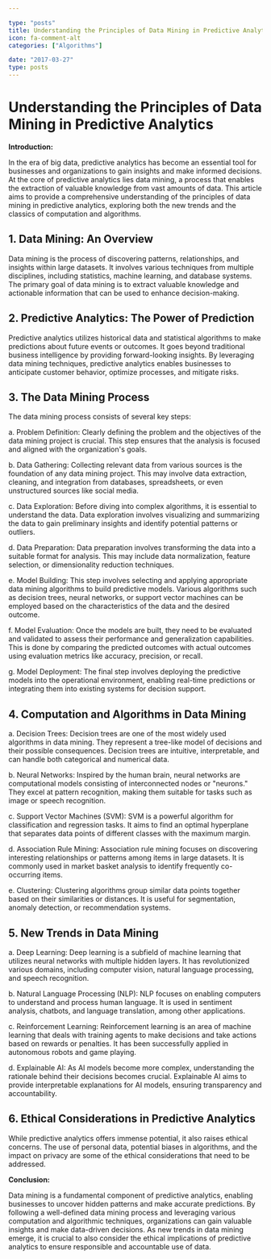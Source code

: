 ```yaml
---

type: "posts"
title: Understanding the Principles of Data Mining in Predictive Analytics
icon: fa-comment-alt
categories: ["Algorithms"]

date: "2017-03-27"
type: posts
---
```





# Understanding the Principles of Data Mining in Predictive Analytics

**Introduction:**

In the era of big data, predictive analytics has become an essential tool for businesses and organizations to gain insights and make informed decisions. At the core of predictive analytics lies data mining, a process that enables the extraction of valuable knowledge from vast amounts of data. This article aims to provide a comprehensive understanding of the principles of data mining in predictive analytics, exploring both the new trends and the classics of computation and algorithms.

## 1. Data Mining: An Overview

Data mining is the process of discovering patterns, relationships, and insights within large datasets. It involves various techniques from multiple disciplines, including statistics, machine learning, and database systems. The primary goal of data mining is to extract valuable knowledge and actionable information that can be used to enhance decision-making.

## 2. Predictive Analytics: The Power of Prediction

Predictive analytics utilizes historical data and statistical algorithms to make predictions about future events or outcomes. It goes beyond traditional business intelligence by providing forward-looking insights. By leveraging data mining techniques, predictive analytics enables businesses to anticipate customer behavior, optimize processes, and mitigate risks.

## 3. The Data Mining Process

The data mining process consists of several key steps:

a. Problem Definition: Clearly defining the problem and the objectives of the data mining project is crucial. This step ensures that the analysis is focused and aligned with the organization's goals.

b. Data Gathering: Collecting relevant data from various sources is the foundation of any data mining project. This may involve data extraction, cleaning, and integration from databases, spreadsheets, or even unstructured sources like social media.

c. Data Exploration: Before diving into complex algorithms, it is essential to understand the data. Data exploration involves visualizing and summarizing the data to gain preliminary insights and identify potential patterns or outliers.

d. Data Preparation: Data preparation involves transforming the data into a suitable format for analysis. This may include data normalization, feature selection, or dimensionality reduction techniques.

e. Model Building: This step involves selecting and applying appropriate data mining algorithms to build predictive models. Various algorithms such as decision trees, neural networks, or support vector machines can be employed based on the characteristics of the data and the desired outcome.

f. Model Evaluation: Once the models are built, they need to be evaluated and validated to assess their performance and generalization capabilities. This is done by comparing the predicted outcomes with actual outcomes using evaluation metrics like accuracy, precision, or recall.

g. Model Deployment: The final step involves deploying the predictive models into the operational environment, enabling real-time predictions or integrating them into existing systems for decision support.

## 4. Computation and Algorithms in Data Mining

a. Decision Trees: Decision trees are one of the most widely used algorithms in data mining. They represent a tree-like model of decisions and their possible consequences. Decision trees are intuitive, interpretable, and can handle both categorical and numerical data.

b. Neural Networks: Inspired by the human brain, neural networks are computational models consisting of interconnected nodes or "neurons." They excel at pattern recognition, making them suitable for tasks such as image or speech recognition.

c. Support Vector Machines (SVM): SVM is a powerful algorithm for classification and regression tasks. It aims to find an optimal hyperplane that separates data points of different classes with the maximum margin.

d. Association Rule Mining: Association rule mining focuses on discovering interesting relationships or patterns among items in large datasets. It is commonly used in market basket analysis to identify frequently co-occurring items.

e. Clustering: Clustering algorithms group similar data points together based on their similarities or distances. It is useful for segmentation, anomaly detection, or recommendation systems.

## 5. New Trends in Data Mining

a. Deep Learning: Deep learning is a subfield of machine learning that utilizes neural networks with multiple hidden layers. It has revolutionized various domains, including computer vision, natural language processing, and speech recognition.

b. Natural Language Processing (NLP): NLP focuses on enabling computers to understand and process human language. It is used in sentiment analysis, chatbots, and language translation, among other applications.

c. Reinforcement Learning: Reinforcement learning is an area of machine learning that deals with training agents to make decisions and take actions based on rewards or penalties. It has been successfully applied in autonomous robots and game playing.

d. Explainable AI: As AI models become more complex, understanding the rationale behind their decisions becomes crucial. Explainable AI aims to provide interpretable explanations for AI models, ensuring transparency and accountability.

## 6. Ethical Considerations in Predictive Analytics

While predictive analytics offers immense potential, it also raises ethical concerns. The use of personal data, potential biases in algorithms, and the impact on privacy are some of the ethical considerations that need to be addressed.

**Conclusion:**

Data mining is a fundamental component of predictive analytics, enabling businesses to uncover hidden patterns and make accurate predictions. By following a well-defined data mining process and leveraging various computation and algorithmic techniques, organizations can gain valuable insights and make data-driven decisions. As new trends in data mining emerge, it is crucial to also consider the ethical implications of predictive analytics to ensure responsible and accountable use of data.